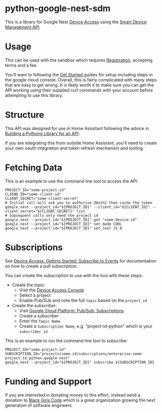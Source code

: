 # python-google-nest-sdm

This is a library for Google Nest [Device Access](https://developers.google.com/nest/device-access)
using the [Smart Device Management API](https://developers.google.com/nest/device-access/api).

# Usage

This can be used with the sandbox which requires [Registration](https://developers.google.com/nest/device-access/registration), accepting terms
and a fee.

You'll want to following the [Get Started](https://developers.google.com/nest/device-access/get-started)
guides for setup including steps in the google cloud console.  Overall, this is
fairly complicated with many steps that are easy to get wrong.  It is likely
worth it to make sure you can get the API working using their supplied curl
commands with your account before attempting to use this library.

# Structure

This API was designed for use in Home Assistant following the advice in
[Building a Pythong Library for an API](https://developers.home-assistant.io/docs/api_lib_index/).

If you are integrating this from outside Home Assistant, you'll need to
create your own oauth integration and token refresh mechanism and tooling.

# Fetching Data

This is an example to use the command line tool to access the API:

```
PROJECT_ID="some-project-id"
CLIEND_ID="some-client-id"
CLIENT_SECRET="some-client-secret"
# Initial call will ask you to authorize OAuth2 then cache the token
google_nest --project_id="${PROJECT_ID}" --client_id="${CLIENT_ID}" --client_secret="${CLIENT_SECRET}" list
# Subsequent calls only need the project id
google_nest --project_id="${PROJECT_ID}" get "some-device-id"
google_nest --project_id="${PROJECT_ID}" set_mode COOL
google_nest --project_id="${PROJECT_ID}" set_cool 25.0
```

# Subscriptions

See [Device Access: Getting Started: Subscribe to Events](https://developers.google.com/nest/device-access/subscribe-to-events)
for documentation on how to create a pull subscription.

You can create the subscription to use with the tool with these steps:

* Create the topic:
  * Visit the [Device Access Console](https://console.nest.google.com/device-access)
  * Select a project
  * Enable Pub/Sub and note the full `topic` based on the `project_id`
* Create the subscriber:
  * Visit [Google Cloud Platform: Pub/Sub: Subscriptions](https://console.cloud.google.com/cloudpubsub/subscriptions)
  * Create a subscriber
  * Enter the `Topic Name`
  * Create a `Subscription Name`, e.g. "project-id-python" which is your `subscriber_id`

This is an example to run the command line tool to subscribe:
```
PROJECT_ID="some-project-id"
SUBSCRIPTION_ID="projects/some-id/subscriptions/enterprise-some-project-id-python-google-nest"
google_nest --project_id="${PROJECT_ID}" subscribe ${SUBSCRIPTION_ID}
```

# Funding and Support

If you are interested in donating money to this effort, instead send a
donation to [Black Girls Code](https://donorbox.org/support-black-girls-code)
which is a great organization growing the next generation of software engineers.
